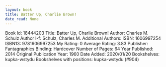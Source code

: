 ```yaml
---
layout: book
title: Batter Up, Charlie Brown!
date_read: None
---
```


Book Id: 18444203
Title: Batter Up, Charlie Brown!
Author: Charles M. Schulz
Author l-f: Schulz, Charles M.
Additional Authors: 
ISBN: 1606997254
ISBN13: 9781606997253
My Rating: 0
Average Rating: 3.83
Publisher: Fantagraphics
Binding: Hardcover
Number of Pages: 64
Year Published: 2014
Original Publication Year: 1960
Date Added: 2020/01/20
Bookshelves: kupka-wstydu
Bookshelves with positions: kupka-wstydu (#904)

